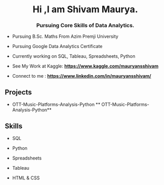 <h1 align="center">Hi ,I am Shivam Maurya.</h1>
<h3 align="center">Pursuing Core Skills of Data Analytics.</h3>

- Pursuing B.Sc. Maths From Azim Premji University

- Pursuing Google Data Analytics Certificate

- Currently working on SQL, Tableau, Spreadsheets, Python

- See My Work at Kaggle: **https://www.kaggle.com/mauryansshivam**
- Connect to me : **https://www.linkedin.com/in/mauryansshivam/**
## **Projects**
-  OTT-Music-Platforms-Analysis-Python ** OTT-Music-Platforms-Analysis-Python**

## **Skills**
- SQL

- Python

- Spreadsheets

- Tableau

- HTML & CSS



